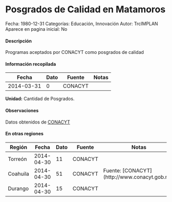 Posgrados de Calidad en Matamoros
=====

Fecha: 1980-12-31
Categorías: Educación, Innovación
Autor: TrcIMPLAN
Aparece en pagina inicial: No

#### Descripción

Programas aceptados por CONACYT como posgrados de calidad

#### Información recopilada

<table class="table table-hover table-bordered matriz">
<thead>
<tr>
<th>Fecha</th>
<th>Dato</th>
<th>Fuente</th>
<th>Notas</th>
</tr>
</thead>
<tbody>
<tr>
<td>2014-03-31</td>
<td class="derecha">0</td>
<td>CONACYT</td>
<td></td>
</tr>
</tbody>
</table>

<b>Unidad:</b> Cantidad de Posgrados.

#### Observaciones

Datos obtenidos de [CONACYT](http://svrtmp.main.conacyt.mx/ConsultasPNPC/listar_padron.php)


#### En otras regiones

<table class="table table-hover table-bordered matriz">
<thead>
<tr>
<th>Región</th>
<th>Fecha</th>
<th>Dato</th>
<th>Fuente</th>
<th>Notas</th>
</tr>
</thead>
<tbody>
<tr>
<td>Torreón</td>
<td>2014-04-30</td>
<td class="derecha">11</td>
<td>CONACYT</td>
<td></td>
</tr>
<tr>
<td>Coahuila</td>
<td>2014-04-30</td>
<td class="derecha">51</td>
<td>CONACYT</td>
<td>Fuente: [CONACYT](http://www.conacyt.gob.mx)</td>
</tr>
<tr>
<td>Durango</td>
<td>2014-04-30</td>
<td class="derecha">15</td>
<td>CONACYT</td>
<td></td>
</tr>
</tbody>
</table>

